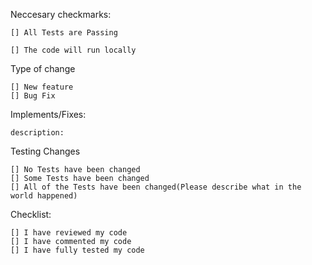 
Neccesary checkmarks:

    [] All Tests are Passing

    [] The code will run locally

Type of change

    [] New feature
    [] Bug Fix

Implements/Fixes:

    description:

Testing Changes

    [] No Tests have been changed
    [] Some Tests have been changed
    [] All of the Tests have been changed(Please describe what in the world happened)

Checklist:

    [] I have reviewed my code
    [] I have commented my code
    [] I have fully tested my code
